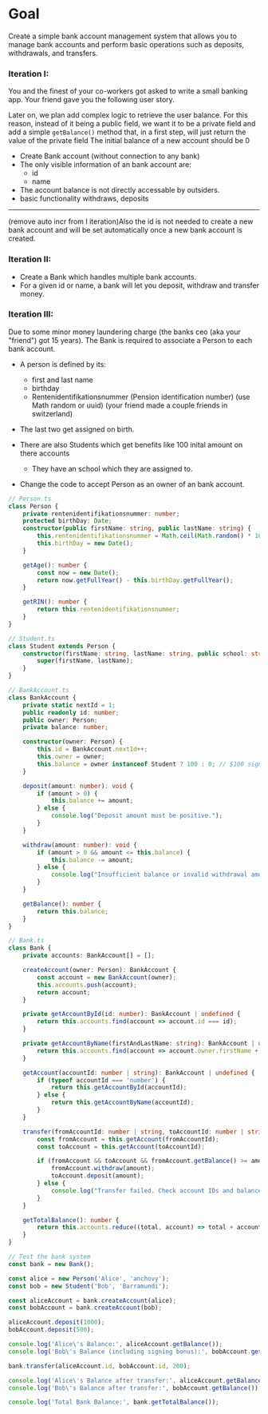 # Goal
Create a simple bank account management system that allows you to manage bank accounts and perform basic operations such as deposits, withdrawals, and transfers.

### Iteration I:
You and the finest of your co-workers got asked to write a small banking app.
Your friend gave you the following user story.

Later on, we plan add complex logic to retrieve the user 
balance. For this reason, instead of it being a public field, 
we want it to be a private field and add a simple 
`getBalance()` method that, in a first step, will 
just return the value of the private field
The initial balance of a new account should be 0


- Create Bank account (without connection to any bank)
- The only visible information of an bank account are:
    - id
    - name
- The account balance is not directly accessable by outsiders.
- basic functionality withdraws, deposits


-------------
 (remove auto incr from I iteration)Also the id is not needed to create a new bank account and will be set automatically once a new bank account is created.

### Iteration II:
- Create a Bank which handles multiple bank accounts.
- For a given id or name, a bank will let you deposit, withdraw and transfer money.


### Iteration III:
Due to some minor money laundering charge (the banks ceo (aka your "friend") got 15 years). The Bank is required to associate a Person to each bank account.

- A person is defined by its:
    - first and last name
    - birthday
    - Rentenidentifikationsnummer (Pension identification number) (use Math random or uuid) (your friend made a couple friends in switzerland)
- The last two get assigned on birth.

- There are also Students which get benefits like 100 inital amount on there accounts
    - They have an school which they are assigned to.

- Change the code to accept Person as an owner of an bank account.




``` typescript
// Person.ts
class Person {
    private rentenidentifikationsnummer: number;
    protected birthDay: Date;
    constructor(public firstName: string, public lastName: string) {
        this.rentenidentifikationsnummer = Math.ceil(Math.random() * 1000000000000);
        this.birthDay = new Date();
    }

    getAge(): number {
        const now = new Date();
        return now.getFullYear() - this.birthDay.getFullYear();
    }

    getRIN(): number {
        return this.rentenidentifikationsnummer;
    }
}

// Student.ts
class Student extends Person {
    constructor(firstName: string, lastName: string, public school: string) {
        super(firstName, lastName);
    }
}

// BankAccount.ts
class BankAccount {
    private static nextId = 1;
    public readonly id: number;
    public owner: Person;
    private balance: number;

    constructor(owner: Person) {
        this.id = BankAccount.nextId++;
        this.owner = owner;
        this.balance = owner instanceof Student ? 100 : 0; // $100 signing bonus for students
    }

    deposit(amount: number): void {
        if (amount > 0) {
            this.balance += amount;
        } else {
            console.log("Deposit amount must be positive.");
        }
    }

    withdraw(amount: number): void {
        if (amount > 0 && amount <= this.balance) {
            this.balance -= amount;
        } else {
            console.log("Insufficient balance or invalid withdrawal amount.");
        }
    }

    getBalance(): number {
        return this.balance;
    }
}

// Bank.ts
class Bank {
    private accounts: BankAccount[] = [];

    createAccount(owner: Person): BankAccount {
        const account = new BankAccount(owner);
        this.accounts.push(account);
        return account;
    }

    private getAccountById(id: number): BankAccount | undefined {
        return this.accounts.find(account => account.id === id);
    }

    private getAccountByName(firstAndLastName: string): BankAccount | undefined {
        return this.accounts.find(account => account.owner.firstName + ' ' + account.owner.LastName === firstAndLastName);
    }

    getAccount(accountId: number | string): BankAccount | undefined {
        if (typeof accountId === 'number') {
            return this.getAccountById(accountId);
        } else {
            return this.getAccountByName(accountId);
        }
    }

    transfer(fromAccountId: number | string, toAccountId: number | string, amount: number): void {
        const fromAccount = this.getAccount(fromAccountId);
        const toAccount = this.getAccount(toAccountId);

        if (fromAccount && toAccount && fromAccount.getBalance() >= amount && amount > 0) {
            fromAccount.withdraw(amount);
            toAccount.deposit(amount);
        } else {
            console.log("Transfer failed. Check account IDs and balance.");
        }
    }

    getTotalBalance(): number {
        return this.accounts.reduce((total, account) => total + account.getBalance(), 0);
    }
}

// Test the bank system
const bank = new Bank();

const alice = new Person('Alice', 'anchovy');
const bob = new Student('Bob', 'Barramundi');

const aliceAccount = bank.createAccount(alice);
const bobAccount = bank.createAccount(bob);

aliceAccount.deposit(1000);
bobAccount.deposit(500);

console.log('Alice\'s Balance:', aliceAccount.getBalance());
console.log('Bob\'s Balance (including signing bonus):', bobAccount.getBalance());

bank.transfer(aliceAccount.id, bobAccount.id, 200);

console.log('Alice\'s Balance after transfer:', aliceAccount.getBalance());
console.log('Bob\'s Balance after transfer:', bobAccount.getBalance());

console.log('Total Bank Balance:', bank.getTotalBalance());

```
